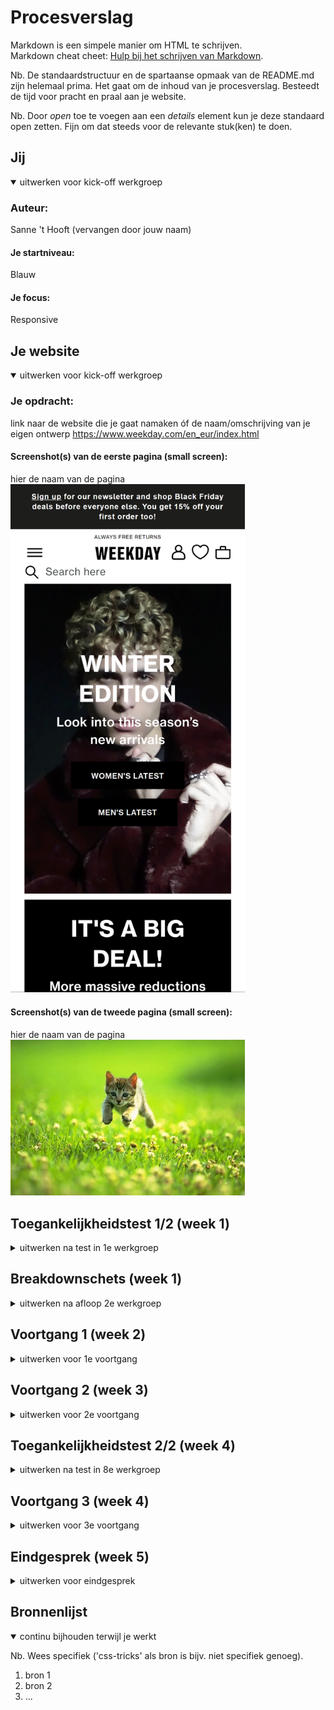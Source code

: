 # Procesverslag
Markdown is een simpele manier om HTML te schrijven.  
Markdown cheat cheet: [Hulp bij het schrijven van Markdown](https://github.com/adam-p/markdown-here/wiki/Markdown-Cheatsheet).

Nb. De standaardstructuur en de spartaanse opmaak van de README.md zijn helemaal prima. Het gaat om de inhoud van je procesverslag. Besteedt de tijd voor pracht en praal aan je website.

Nb. Door *open* toe te voegen aan een *details* element kun je deze standaard open zetten. Fijn om dat steeds voor de relevante stuk(ken) te doen.





## Jij

<details open>
  <summary>uitwerken voor kick-off werkgroep</summary>

  ### Auteur:
  Sanne 't Hooft (vervangen door jouw naam)

  #### Je startniveau:
  Blauw

  #### Je focus:
  Responsive
 
</details>





## Je website

<details open>
  <summary>uitwerken voor kick-off werkgroep</summary>

  ### Je opdracht:
  link naar de website die je gaat namaken óf de naam/omschrijving van je eigen ontwerp
  https://www.weekday.com/en_eur/index.html

  #### Screenshot(s) van de eerste pagina (small screen): 
  hier de naam van de pagina  
  <img src="readme-images/www.weekday.com_en_eur_index.html(iPhone X).png" width="375px" alt="De homepage van Weekday.com">

  #### Screenshot(s) van de tweede pagina (small screen):
  hier de naam van de pagina  
  <img src="readme-images/dummy-plaatje.jpg" width="375px" alt="omschrijving van de pagina">
 
</details>



## Toegankelijkheidstest 1/2 (week 1)

<details>
  <summary>uitwerken na test in 1e werkgroep</summary>

  ### Bevindingen
  Lijst met je bevindingen die in de test naar voren kwamen:
  
  - Apples screenreaders maken gebruik van een eigen vorm van gesture bases navigation. Daardoor wordt de gebruikerservaring compleet op z'n kop gegooid.
  - Mijn gekozen website maakt veel gebruik van alt en de images' content wordt beschreven.
  - Veel "Normale Gestures" werken op een compleet andere manier dan verwacht. 
  - Om te scrollen moet je eerst de scrollbar vinden met de screenreader, om vervolgens te dubbel tappen langs het scherm om zo over de gehele pagina te scrollen.            

  #### Screenreader
  Hier korte omschrijving (met indien nodig afbeeldingen)

  Hier een omschrijving van hoe het opgelost kan worden (met indien nodig afbeeldingen)


  #### Muis en Toetsenbord 
  Hier korte omschrijving (met indien nodig afbeeldingen)
  
  De weekday maakt voornamelijk gebruik van een witte rand of zwarte rondom het geselecteerde html element, ook waarneer een afbeelding achter bijv de butten s

  Hier een omschrijving van hoe het opgelost kan worden (met indien nodig afbeeldingen)


  #### Motoriek (shocks, elastiekjes)
  Hier korte omschrijving (met indien nodig afbeeldingen)

  Hier een omschrijving van hoe het opgelost kan worden (met indien nodig afbeeldingen)


  #### Visueel (brillen, contrast, kleurenblind, dark/light). 
  Hier korte omschrijving (met indien nodig afbeeldingen)

  Hier een omschrijving van hoe het opgelost kan worden (met indien nodig afbeeldingen)

</details>



## Breakdownschets (week 1)

<details>
  <summary>uitwerken na afloop 2e werkgroep</summary>

  ### de hele pagina: 
  <img src="readme-images/dummy-plaatje.jpg" width="375px" alt="breakdown van de hele pagina">

  ### dynamisch deel (bijv menu): 
  <img src="readme-images/dummy-plaatje.jpg" width="375px" alt="breakdown van een dynamisch deel">

  ### wellicht nog een dynamisch deel (bijv filter): 
  <img src="readme-images/dummy-plaatje.jpg" width="375px" alt="breakdown van nog een dynamisch deel">

</details>





## Voortgang 1 (week 2)

<details>
  <summary>uitwerken voor 1e voortgang</summary>

  ### Stand van zaken
Ik had nog wat moeite met opstarten en het volgen van de huiswerk opdrachten, ik heb vooral gekeken naar mijn keuze van website.


  ### Agenda voor meeting
  samen met je groepje opstellen

  | student 1  (Marc)    | student 2  (Aya)        | student 3 (Robin)   | student 4 (Mats)                |
  | ---            | ---                | ---          | ---                             |
  | HTML/CSS feedback  |Eigen website: hoe zijn hier de h'tjes verdeeld (h1, h2, etc.)? |Kun je grid, flexbox en position door elkaar gebruiken? Of kan het ook anders?     | Een plan opstellen ivm huiswerk |
  | Algemeen, Hamburger menu, Github (vullen we het goed in, zoals website link)| dit als er tijd is | Is mijn HTML goed uitgewerkt? Of wat mist er nog of kan beter? | dit wil ik zeker                |
  | ...            | ...                | ...          | ...                             |


  ### Verslag van meeting
  hier na afloop snel de uitkomsten van de meeting vastleggen
DE meeting verliep erg soepel, Ik merk dat ik ook erg veel baat heb bij bij de antwoorden op de vragen van mijn teamleden.
  - punt 1
  - punt 2
  - nog een punt
  - ...

</details>





## Voortgang 2 (week 3)

<details>
  <summary>uitwerken voor 2e voortgang</summary>

  ### Stand van zaken
  Ik ben nu eindelijk begonnen met het opsetten van mijn website, gaat voor nu erg soepel en heb al redelijk wat progressie gemaakt met de eerste pagina. Ook volg ik de huiswerk opdrachten een stuk meer en snap ik deze erg snel.


  ### Agenda voor meeting
  samen met je groepje opstellen

  | student 1  Marc    | student 2 Aya         | student 3 Robin    | student 4        |
  | ---            | ---                | ---          | ---              |
  | Feedback op zijn code  | Je kan de content veranderen zoals bijvoorbeeld een hamburgermenu img naar een kruisje door 'content: url()' in je css te zetten. Alleen hoe doe je dat als je geen url hebt maar een svg afbeelding?            | Code nakijken ivm responsiveness     | Vraag rondom het gebruik van background images.  |
  | en dat ook nog | dit als er tijd is | nog een punt | dit wil ik zeker |
  | ...            | ...                | ...          | ...              |


  ### Verslag van meeting
  DE meeting ging ook weer erg soepel. Eenmaal wanneer wij in de meeting zaten kwamen er wel een stuk meer specifieke vragen naar boven naar het stellen van de eerste vraag, ik leerde er dus ook erg veel van.

  - punt 1
  - punt 2
  - nog een punt
- ...

</details>





## Toegankelijkheidstest 2/2 (week 4)

<details>
  <summary>uitwerken na test in 8e werkgroep</summary>

  ### Bevindingen
  Lijst met je bevindingen die in de test naar voren kwamen (geef ook aan wat er verbeterd is):

  #### Screenreader
  Hier korte omschrijving (met indien nodig afbeeldingen)

  Hier een omschrijving van hoe het opgelost kan worden (met indien nodig afbeeldingen)


  #### Muis en Toetsenbord 
  Hier korte omschrijving (met indien nodig afbeeldingen)

  Hier een omschrijving van hoe het opgelost kan worden (met indien nodig afbeeldingen)


  #### Motoriek (shocks, elastiekjes)
  Hier korte omschrijving (met indien nodig afbeeldingen)

  Hier een omschrijving van hoe het opgelost kan worden (met indien nodig afbeeldingen)


  #### Visueel (brillen, contrast, kleurenblind, dark/light). 
  Hier korte omschrijving (met indien nodig afbeeldingen)

  Hier een omschrijving van hoe het opgelost kan worden (met indien nodig afbeeldingen)

</details>





## Voortgang 3 (week 4)

<details>
  <summary>uitwerken voor 3e voortgang</summary>

  ### Stand van zaken
  Enorm veel progressie gemaakt met het maken van mijn website en ben aan de tweede pagina begonnen, ook wat nieuwe dingen geleerd zoals de scrollsnap property.


  ### Agenda voor meeting
  samen met je groepje opstellen

  | student 1 Marc     | student 2  Aya        | student 3  Robi  | student 4        |
  | ---            | ---                | ---          | ---              |
  | Punt 1 Snel door mijn code website heen kijken. Punt2 Vragen of mijn website voldoende variatie heeft. Punt 3 Mag ik var gebruiken als container rondom tags die wel syntax hebben.  | Aya was helaas ziek | 1. mag ik een class gebruiken om een h1 visually hidden te maken    | Hoe maak een side scroll container, en feedback op code    |
  | en dat ook nog | dit als er tijd is |2. responsiveness op mijn 2e pagina werkt niet helemaal
3. is er genoeg variatie voor het service deel of moet ik nog meer toevoegen | dit wil ik zeker |
  | ...            | ...                |4. waarom ik maar op 1 button kan klikken en de andere buttons dan niet werken terwijl ze hetzelfde doen       | ...              |


  ### Verslag van meeting
Once again erg veel geleerd, Vasilis ging voor Robin wat javascript maken en liet een for while functie zien. erg leerzaam. Ook heb ik meer geleerd over de scrollsnap 
CSS propery
  - punt 1
  - punt 2
  - nog een punt
  - ...

</details>





## Eindgesprek (week 5)

<details>
  <summary>uitwerken voor eindgesprek</summary>

  ### Je uitkomst - karakteristiek screenshots:
  <img src="readme-images/dummy-plaatje.jpg" width="375px" alt="uitomst opdracht 1">


  ### Dit ging goed/Heb ik geleerd: 
  Korte omschrijving met plaatjes

  <img src="readme-images/dummy-plaatje.jpg" width="375px" alt="top">


  ### Dit was lastig/Is niet gelukt:
  Korte omschrijving met plaatjes

  <img src="readme-images/dummy-plaatje.jpg" width="375px" alt="bummer">
</details>





## Bronnenlijst

<details open>
  <summary>continu bijhouden terwijl je werkt</summary>

  Nb. Wees specifiek ('css-tricks' als bron is bijv. niet specifiek genoeg).

  1. bron 1
  2. bron 2
  3. ...

</details>
